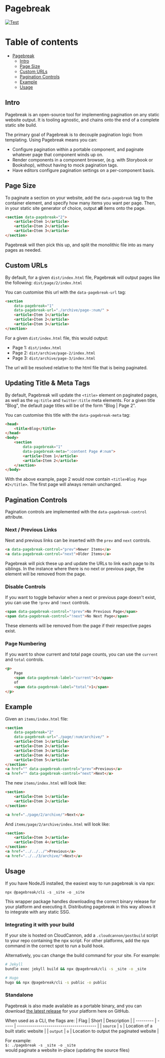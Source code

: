 # Pagebreak

[![Test](https://github.com/CloudCannon/pagebreak/actions/workflows/test.yml/badge.svg?branch=main&event=push)](https://github.com/CloudCannon/pagebreak/actions/workflows/test.yml)

# Table of contents

- [Pagebreak](#pagebreak)
  - [Intro](#intro)
  - [Page Size](#page-size)
  - [Custom URLs](#custom-urls)
  - [Pagination Controls](#pagination-controls)
  - [Example](#example)
  - [Usage](#usage)

## Intro

Pagebreak is an open-source tool for implementing pagination on any static website output. It is tooling agnostic, and chains onto the end of a complete static site build.

The primary goal of Pagebreak is to decouple pagination logic from templating. Using Pagebreak means you can:
- Configure pagination within a portable component, and paginate whatever page that component winds up on.
- Render components in a component browser, (e.g. with Storybook or Bookshop), without having to mock pagination tags.
- Have editors configure pagination settings on a per-component basis.

## Page Size

To paginate a section on your website, add the `data-pagebreak` tag to the container element, and specify how many items you want per page. Then, in your static site generator of choice, output **all** items onto the page.

```html
<section data-pagebreak="2">
    <article>Item 1</article>
    <article>Item 2</article>
    <article>Item 3</article>
</section>
```

Pagebreak will then pick this up, and split the monolithic file into as many pages as needed.

## Custom URLs

By default, for a given `dist/index.html` file, Pagebreak will output pages like the following: `dist/page/2/index.html`

You can customise this url with the `data-pagebreak-url` tag:

```html
<section 
    data-pagebreak="1" 
    data-pagebreak-url="./archive/page-:num/" >
    <article>Item 1</article>
    <article>Item 2</article>
    <article>Item 3</article>
</section>
```

For a given `dist/index.html` file, this would output:
- Page 1: `dist/index.html`
- Page 2: `dist/archive/page-2/index.html`
- Page 3: `dist/archive/page-3/index.html`

The url will be resolved relative to the html file that is being paginated.

## Updating Title & Meta Tags
By default, Pagebreak will update the `<title>` element on paginated pages, as well as the `og:title` and `twitter:title` meta elements. For a given title "Blog", the default page titles will be of the form "Blog | Page 2".

You can customise this title with the `data-pagebreak-meta` tag:

```html
<head>
    <title>Blog</title>
</head>
<body>
    <section
        data-pagebreak="1"
        data-pagebreak-meta=":content Page #:num">
        <article>Item 1</article>
        <article>Item 2</article>
    </section>
</body>
```

With the above example, page 2 would now contain `<title>Blog Page #2</title>`. The first page will always remain unchanged. 

## Pagination Controls
Pagination controls are implemented with the `data-pagebreak-control` attribute.

### Next / Previous Links
Next and previous links can be inserted with the `prev` and `next` controls.

```html
<a data-pagebreak-control="prev">Newer Items</a>
<a data-pagebreak-control="next">Older Items</a>
```

Pagebreak will pick these up and update the URLs to link each page to its siblings. In the instance where there is no next or previous page, the element will be removed from the page.

### Disable Controls
If you want to toggle behavior when a next or previous page doesn't exist, you can use the `!prev` and `!next` controls.

```html
<span data-pagebreak-control="!prev">No Previous Page</span>
<span data-pagebreak-control="!next">No Next Page</span>
```

These elements will be removed from the page if their respective pages exist. 

### Page Numbering
If you want to show current and total page counts, you can use the `current` and `total` controls.

```html
<p>
    Page 
    <span data-pagebreak-label="current">1</span>
    of
    <span data-pagebreak-label="total">1</span>
</p>
```

## Example

Given an `items/index.html` file:
```html
<section 
    data-pagebreak="2" 
    data-pagebreak-url="./page/:num/archive/" >
    <article>Item 1</article>
    <article>Item 2</article>
    <article>Item 3</article>
    <article>Item 4</article>
    <article>Item 5</article>
</section>
<a href="" data-pagebreak-control="prev">Previous</a>
<a href="" data-pagebreak-control="next">Next</a>
```

The new `items/index.html` will look like:
```html
<section>
    <article>Item 1</article>
    <article>Item 2</article>
</section>

<a href="./page/2/archive/">Next</a>
```

And `items/page/2/archive/index.html` will look like:
```html
<section>
    <article>Item 3</article>
    <article>Item 4</article>
</section>
<a href="../../../">Previous</a>
<a href="../../3/archive/">Next</a>
```

## Usage

If you have NodeJS installed, the easiest way to run pagebreak is via npx:

```
npx @pagebreak/cli -s _site -o _site
```

This wrapper package handles downloading the correct binary release for your platform and executing it. Distributing pagebreak in this way allows it to integrate with any static SSG.

### Integrating it with your build

If your site is hosted on CloudCannon, add a `.cloudcannon/postbuild` script to your repo containing the npx script. For other platforms, add the npx command in the correct spot to run a build hook.

Alternatively, you can change the build command for your site. For example:

```bash
# Jekyll
bundle exec jekyll build && npx @pagebreak/cli -s _site -o _site

# Hugo
hugo && npx @pagebreak/cli -s public -o public
```

### Standalone
Pagebreak is also made available as a portable binary, and you can download [the latest release](https://github.com/CloudCannon/pagebreak/releases/latest) for your platform here on GitHub.

When used as a CLI, the flags are:
| Flag      | Short | Description                              |
| --------- | ----- | ---------------------------------------- |
| `source`  | `s`    | Location of a built static website       |
| `output`  | `o`    | Location to output the paginated website |

For example:  
`$: ./pagebreak -s _site -o _site`  
would paginate a website in-place (updating the source files)

